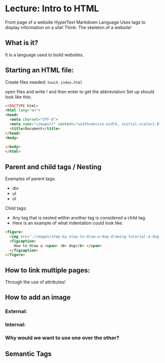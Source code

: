# Lecture: Intro to HTML

Front page of a website 
HyperText Markdown Language
Uses tags to display information on a site!
Think: The skeleton of a website!

## What is it?
It is a language used to build websites.

## Starting an HTML file: 
Create files needed: 
`touch index.html`

open files and write ! and then enter to get the abbreviation
Set up should look like this: 
```html 
<!DOCTYPE html>
<html lang="en">
<head>
  <meta charset="UTF-8">
  <meta name="viewport" content="width=device-width, initial-scale=1.0">
  <title>Document</title>
</head>
<body>
  
</body>
</html>
```

## Parent and child tags / Nesting

Examples of parent tags: 
- div
- ul
- ol

Child tags: 
- Any tag that is nested within another tag is considered a child tag. 
- Here is an example of what indentation could look like: 
```html
<figure>
  <img src="./images/step-by-step-to-draw-a-dog-drawing-tutorial-a-dog-drawing-lesson-for-children-illustration-free-vector.jpg" alt="four step drawing, dog">
  <figcaption>
    How to draw a <span> <b> dog</b> </span>
  </figcaption>
</figure>
```



## How to link multiple pages: 
Through the use of attributes!


## How to add an image

### External:  

### Internal:

### Why would we want to use one over the other? 

## Semantic Tags